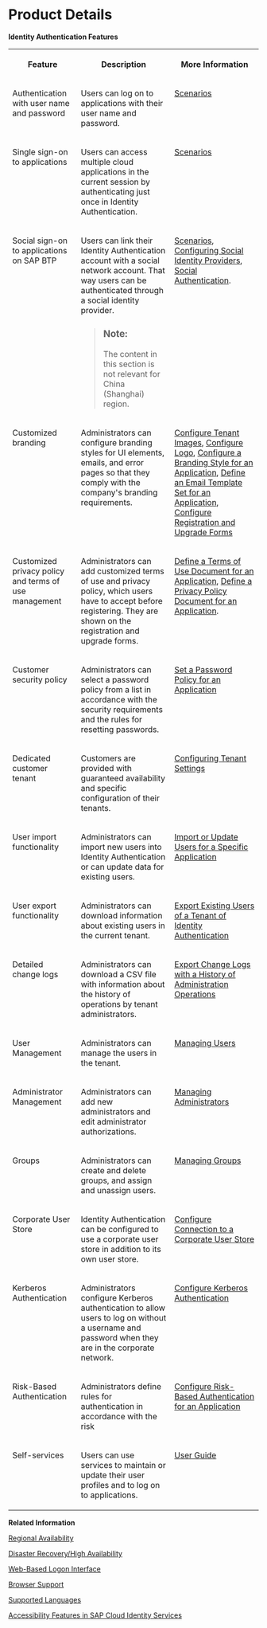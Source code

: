 <!-- loio4d404b1eb4f94a8eb30bb092131af166 -->

# Product Details

**Identity Authentication Features**


<table>
<tr>
<th valign="top">

Feature

</th>
<th valign="top">

Description

</th>
<th valign="top">

More Information

</th>
</tr>
<tr>
<td valign="top">

Authentication with user name and password

</td>
<td valign="top">

Users can log on to applications with their user name and password.

</td>
<td valign="top">

[Scenarios](scenarios-fb9898d.md)

</td>
</tr>
<tr>
<td valign="top">

Single sign-on to applications

</td>
<td valign="top">

Users can access multiple cloud applications in the current session by authenticating just once in Identity Authentication.

</td>
<td valign="top">

[Scenarios](scenarios-fb9898d.md)

</td>
</tr>
<tr>
<td valign="top">

Social sign-on to applications on SAP BTP

</td>
<td valign="top">

Users can link their Identity Authentication account with a social network account. That way users can be authenticated through a social identity provider.

> ### Note:  
> The content in this section is not relevant for China \(Shanghai\) region.



</td>
<td valign="top">

[Scenarios](scenarios-fb9898d.md), [Configuring Social Identity Providers](Operation-Guide/configuring-social-identity-providers-17d400d.md), [Social Authentication](User-Guide/social-authentication-108607a.md).

</td>
</tr>
<tr>
<td valign="top">

Customized branding

</td>
<td valign="top">

Administrators can configure branding styles for UI elements, emails, and error pages so that they comply with the company's branding requirements.

</td>
<td valign="top">

[Configure Tenant Images](Operation-Guide/configure-tenant-images-8742046.md), [Configure Logo](Operation-Guide/configure-logo-778f748.md), [Configure a Branding Style for an Application](Operation-Guide/configure-a-branding-style-for-an-application-32f8d33.md), [Define an Email Template Set for an Application](Operation-Guide/define-an-email-template-set-for-an-application-bb2c79b.md), [Configure Registration and Upgrade Forms](Operation-Guide/configure-registration-and-upgrade-forms-93a9e18.md)

</td>
</tr>
<tr>
<td valign="top">

Customized privacy policy and terms of use management

</td>
<td valign="top">

Administrators can add customized terms of use and privacy policy, which users have to accept before registering. They are shown on the registration and upgrade forms.

</td>
<td valign="top">

[Define a Terms of Use Document for an Application](Operation-Guide/define-a-terms-of-use-document-for-an-application-8a28c70.md), [Define a Privacy Policy Document for an Application](Operation-Guide/define-a-privacy-policy-document-for-an-application-9611118.md).

</td>
</tr>
<tr>
<td valign="top">

Customer security policy

</td>
<td valign="top">

Administrators can select a password policy from a list in accordance with the security requirements and the rules for resetting passwords.

</td>
<td valign="top">

[Set a Password Policy for an Application](Operation-Guide/set-a-password-policy-for-an-application-04a6e45.md)

</td>
</tr>
<tr>
<td valign="top">

Dedicated customer tenant

</td>
<td valign="top">

Customers are provided with guaranteed availability and specific configuration of their tenants.

</td>
<td valign="top">

[Configuring Tenant Settings](Operation-Guide/configuring-tenant-settings-d4d6fdc.md)

</td>
</tr>
<tr>
<td valign="top">

User import functionality

</td>
<td valign="top">

Administrators can import new users into Identity Authentication or can update data for existing users.

</td>
<td valign="top">

[Import or Update Users for a Specific Application](Operation-Guide/import-or-update-users-for-a-specific-application-33838e0.md)

</td>
</tr>
<tr>
<td valign="top">

User export functionality

</td>
<td valign="top">

Administrators can download information about existing users in the current tenant.

</td>
<td valign="top">

[Export Existing Users of a Tenant of Identity Authentication](Operation-Guide/export-existing-users-of-a-tenant-of-identity-authentication-40c29d2.md)

</td>
</tr>
<tr>
<td valign="top">

Detailed change logs

</td>
<td valign="top">

Administrators can download a CSV file with information about the history of operations by tenant administrators.

</td>
<td valign="top">

[Export Change Logs with a History of Administration Operations](Monitoring-and-Reporting/export-change-logs-with-a-history-of-administration-operations-9d96aae.md)

</td>
</tr>
<tr>
<td valign="top">

User Management

</td>
<td valign="top">

Administrators can manage the users in the tenant.

</td>
<td valign="top">

[Managing Users](Operation-Guide/managing-users-228428f.md)

</td>
</tr>
<tr>
<td valign="top">

Administrator Management

</td>
<td valign="top">

Administrators can add new administrators and edit administrator authorizations.

</td>
<td valign="top">

[Managing Administrators](Operation-Guide/managing-administrators-786eea2.md)

</td>
</tr>
<tr>
<td valign="top">

Groups

</td>
<td valign="top">

Administrators can create and delete groups, and assign and unassign users.

</td>
<td valign="top">

[Managing Groups](Operation-Guide/managing-groups-ddd067c.md)

</td>
</tr>
<tr>
<td valign="top">

Corporate User Store

</td>
<td valign="top">

Identity Authentication can be configured to use a corporate user store in addition to its own user store.

</td>
<td valign="top">

[Configure Connection to a Corporate User Store](Operation-Guide/corporate-user-store-neo-environment-461d71c.md#loioe5e9662146f948b49c11d01284231d75)

</td>
</tr>
<tr>
<td valign="top">

Kerberos Authentication

</td>
<td valign="top">

Administrators configure Kerberos authentication to allow users to log on without a username and password when they are in the corporate network.

</td>
<td valign="top">

[Configure Kerberos Authentication](Operation-Guide/configure-kerberos-authentication-b030165.md#loiob0301657df074ab081ab7556854aca56)

</td>
</tr>
<tr>
<td valign="top">

Risk-Based Authentication

</td>
<td valign="top">

Administrators define rules for authentication in accordance with the risk

</td>
<td valign="top">

[Configure Risk-Based Authentication for an Application](Operation-Guide/configure-risk-based-authentication-for-an-application-bc52fbf.md#loiobc52fbf3d59447bbb6aa22f80d8b6056)

</td>
</tr>
<tr>
<td valign="top">

Self-services

</td>
<td valign="top">

Users can use services to maintain or update their user profiles and to log on to applications.

</td>
<td valign="top">

[User Guide](User-Guide/user-guide-d4c3811.md)

</td>
</tr>
</table>

**Related Information**  


[Regional Availability](regional-availability-be600ca.md "Tenants are deployed on the productive domains accounts.ondemand.com and accounts.cloud.sap.")

[Disaster Recovery/High Availability](disaster-recovery-high-availability-2c1a055.md "Disaster recovery (DR) and high availability (HA) are based on the capabilities of the underlying infrastructure.")

[Web-Based Logon Interface](web-based-logon-interface-8e40afc.md "Service providers that delegate authentication to Identity Authentication can use two types of visualization of the web-based user interfaces for the logon pages of their applications.")

[Browser Support](browser-support-0741076.md "Information on the supported browser version for the administration console, and the end user screens of SAP Cloud Identity Services.")

[Supported Languages](supported-languages-0ea634d.md "Information on the supported languages for the administration console, and the end user screens of Identity Authentication.")

[Accessibility Features in SAP Cloud Identity Services](accessibility-features-in-sap-cloud-identity-services-c7b544b.md "To optimize your experience of SAP Cloud Identity Services, SAP Cloud Identity Services tools provide features and settings that help you use the software efficiently.")

